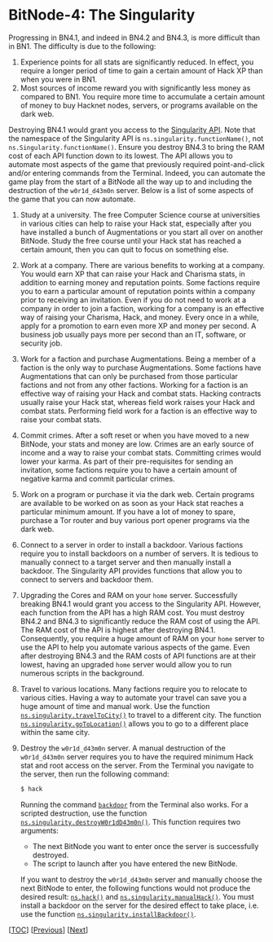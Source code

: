 # BitNode-4: The Singularity

Progressing in BN4.1, and indeed in BN4.2 and BN4.3, is more difficult than in
BN1. The difficulty is due to the following:

1. Experience points for all stats are significantly reduced. In effect, you
   require a longer period of time to gain a certain amount of Hack XP than when
   you were in BN1.
1. Most sources of income reward you with significantly less money as compared
   to BN1. You require more time to accumulate a certain amount of money to buy
   Hacknet nodes, servers, or programs available on the dark web.

Destroying BN4.1 would grant you access to the
[Singularity API](https://github.com/bitburner-official/bitburner-src/blob/dev/markdown/bitburner.singularity.md).
Note that the namespace of the Singularity API is
`ns.singularity.functionName()`, not `ns.Singularity.functionName()`. Ensure you
destroy BN4.3 to bring the RAM cost of each API function down to its lowest. The
API allows you to automate most aspects of the game that previously required
point-and-click and/or entering commands from the Terminal. Indeed, you can
automate the game play from the start of a BitNode all the way up to and
including the destruction of the `w0r1d_d43m0n` server. Below is a list of some
aspects of the game that you can now automate.

1. Study at a university. The free Computer Science course at universities in
   various cities can help to raise your Hack stat, especially after you have
   installed a bunch of Augmentations or you start all over on another BitNode.
   Study the free course until your Hack stat has reached a certain amount, then
   you can quit to focus on something else.
1. Work at a company. There are various benefits to working at a company. You
   would earn XP that can raise your Hack and Charisma stats, in addition to
   earning money and reputation points. Some factions require you to earn a
   particular amount of reputation points within a company prior to receiving an
   invitation. Even if you do not need to work at a company in order to join a
   faction, working for a company is an effective way of raising your Charisma,
   Hack, and money. Every once in a while, apply for a promotion to earn even
   more XP and money per second. A business job usually pays more per second
   than an IT, software, or security job.
1. Work for a faction and purchase Augmentations. Being a member of a faction is
   the only way to purchase Augmentations. Some factions have Augmentations that
   can only be purchased from those particular factions and not from any other
   factions. Working for a faction is an effective way of raising your Hack and
   combat stats. Hacking contracts usually raise your Hack stat, whereas field
   work raises your Hack and combat stats. Performing field work for a faction
   is an effective way to raise your combat stats.
1. Commit crimes. After a soft reset or when you have moved to a new BitNode,
   your stats and money are low. Crimes are an early source of income and a way
   to raise your combat stats. Committing crimes would lower your karma. As part
   of their pre-requisites for sending an invitation, some factions require you
   to have a certain amount of negative karma and commit particular crimes.
1. Work on a program or purchase it via the dark web. Certain programs are
   available to be worked on as soon as your Hack stat reaches a particular
   minimum amount. If you have a lot of money to spare, purchase a Tor router
   and buy various port opener programs via the dark web.
1. Connect to a server in order to install a backdoor. Various factions require
   you to install backdoors on a number of servers. It is tedious to manually
   connect to a target server and then manually install a backdoor. The
   Singularity API provides functions that allow you to connect to servers and
   backdoor them.
1. Upgrading the Cores and RAM on your `home` server. Successfully breaking
   BN4.1 would grant you access to the Singularity API. However, each function
   from the API has a high RAM cost. You must destroy BN4.2 and BN4.3 to
   significantly reduce the RAM cost of using the API. The RAM cost of the API
   is highest after destroying BN4.1. Consequently, you require a huge amount of
   RAM on your `home` server to use the API to help you automate various aspects
   of the game. Even after destroying BN4.3 and the RAM costs of API functions
   are at their lowest, having an upgraded `home` server would allow you to run
   numerous scripts in the background.
1. Travel to various locations. Many factions require you to relocate to various
   cities. Having a way to automate your travel can save you a huge amount of
   time and manual work. Use the function
   [`ns.singularity.travelToCity()`](https://github.com/bitburner-official/bitburner-src/blob/dev/markdown/bitburner.singularity.traveltocity.md)
   to travel to a different city. The function
   [`ns.singularity.goToLocation()`](https://github.com/bitburner-official/bitburner-src/blob/dev/markdown/bitburner.singularity.gotolocation.md)
   allows you to go to a different place within the same city.
1. Destroy the `w0r1d_d43m0n` server. A manual destruction of the `w0r1d_d43m0n`
   server requires you to have the required minimum Hack stat and root access on
   the server. From the Terminal you navigate to the server, then run the
   following command:

    ```sh
    $ hack
    ```

    Running the command
    [`backdoor`](https://bitburner-official.readthedocs.io/en/latest/basicgameplay/terminal.html#backdoor)
    from the Terminal also works. For a scripted destruction, use the function
    [`ns.singularity.destroyW0r1dD43m0n()`](https://github.com/bitburner-official/bitburner-src/blob/dev/markdown/bitburner.singularity.destroyw0r1dd43m0n.md).
    This function requires two arguments:

    - The next BitNode you want to enter once the server is successfully
      destroyed.
    - The script to launch after you have entered the new BitNode.

    If you want to destroy the `w0r1d_d43m0n` server and manually choose the
    next BitNode to enter, the following functions would not produce the desired
    result:
    [`ns.hack()`](https://github.com/bitburner-official/bitburner-src/blob/dev/markdown/bitburner.ns.hack.md)
    and
    [`ns.singularity.manualHack()`](https://github.com/bitburner-official/bitburner-src/blob/dev/markdown/bitburner.singularity.manualhack.md).
    You must install a backdoor on the server for the desired effect to take
    place, i.e. use the function
    [`ns.singularity.installBackdoor()`](https://github.com/bitburner-official/bitburner-src/blob/dev/markdown/bitburner.singularity.installbackdoor.md).

[[TOC](README.md "Table of Contents")] [[Previous](daemon.md "Find the daemon")]
[[Next](intelligence.md "BitNode-5: Artificial Intelligence")]
